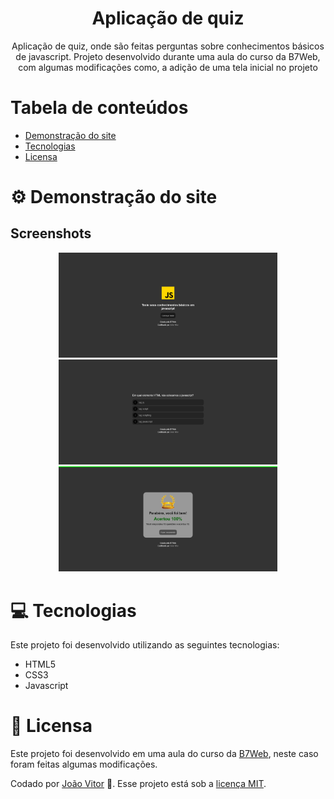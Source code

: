 <h1 align="center">
    Aplicação de quiz
</h1>

<p align="center">Aplicação de quiz, onde são feitas perguntas sobre conhecimentos básicos de javascript. Projeto desenvolvido durante uma aula do curso da B7Web, com algumas modificações como, a adição de uma tela inicial no projeto</p>

# Tabela de conteúdos

* [Demonstração do site](#gear-Demonstração-do-site)
* [Tecnologias](#computer-Tecnologias)
* [Licensa](#page_facing_up-Licensa)

# :gear: Demonstração do site

## Screenshots

<div align="center">
    <img src="screenshots/screenshot-1.png" width="350px"/>
    <img src="screenshots/screenshot-2.png" width="350px"/>
    <img src="screenshots/screenshot-3.png" width="350px"/>
</div>

# :computer: Tecnologias

Este projeto foi desenvolvido utilizando as seguintes tecnologias:

* HTML5
* CSS3
* Javascript

# :page_facing_up: Licensa

Este projeto foi desenvolvido em uma aula do curso da [B7Web](https://b7web.com.br/fullstack/), neste caso foram feitas algumas modificações.

Codado por [João Vitor](https://github.com/JVUser01) :rocket:. Esse projeto está sob a [licença MIT](LICENSE.txt).